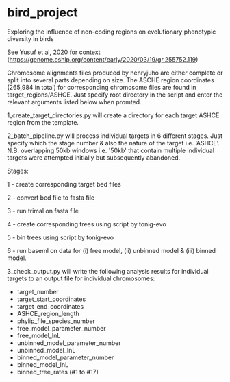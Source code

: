 # bird_project

Exploring the influence of non-coding regions on evolutionary phenotypic diversity in birds

See Yusuf et al, 2020 for context (https://genome.cshlp.org/content/early/2020/03/19/gr.255752.119)

Chromosome alignments files produced by henryjuho are either complete or split into several parts depending on size. 
The ASCHE region coordinates (265,984 in total) for corresponding chromosome files are found in target_regions/ASHCE.
Just specify root directory in the script and enter the relevant arguments listed below when promted.


1_create_target_directories.py will create a directory for each target ASHCE region from the template.


2_batch_pipeline.py will process individual targets in 6 different stages. Just specify which the stage number & also the nature of the target i.e. ‘ASHCE’. 
N.B. overlapping 50kb windows i.e. '50kb' that contain multiple individual targets were attempted initially but subsequently abandoned.

Stages:

1 - create corresponding target bed files

2 - convert bed file to fasta file

3 - run trimal on fasta file

4 - create corresponding trees using script by tonig-evo

5 - bin trees using script by tonig-evo

6 - run baseml on data for (i) free model, (ii) unbinned model & (iii) binned model.


3_check_output.py will write the following analysis results for individual targets to an output file for individual chromosomes:

- target_number
- target_start_coordinates
- target_end_coordinates
- ASHCE_region_length
- phylip_file_species_number
- free_model_parameter_number
- free_model_lnL
- unbinned_model_parameter_number
- unbinned_model_lnL
- binned_model_parameter_number
- binned_model_lnL
- binned_tree_rates (#1 to #17)

 
